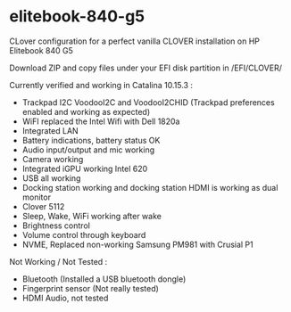 # elitebook-840-g5

CLover configuration for a perfect vanilla CLOVER installation on HP Elitebook 840 G5 

Download ZIP and copy files under your EFI disk partition in /EFI/CLOVER/

Currently verified and working in Catalina 10.15.3 :

- Trackpad I2C VoodooI2C and VoodooI2CHID (Trackpad preferences enabled and working as expected)
- WiFI replaced the Intel Wifi with Dell 1820a
- Integrated LAN
- Battery indications, battery status OK
- Audio input/output and mic working
- Camera working
- Integrated iGPU working Intel 620
- USB all working
- Docking station working and docking station HDMI is working as dual monitor
- Clover 5112 
- Sleep, Wake, WiFi working after wake
- Brightness control
- Volume control through keyboard
- NVME, Replaced non-working Samsung PM981 with Crusial P1


Not Working / Not Tested :

- Bluetooth (Installed a USB bluetooth dongle)
- Fingerprint sensor (Not really tested)
- HDMI Audio, not tested



